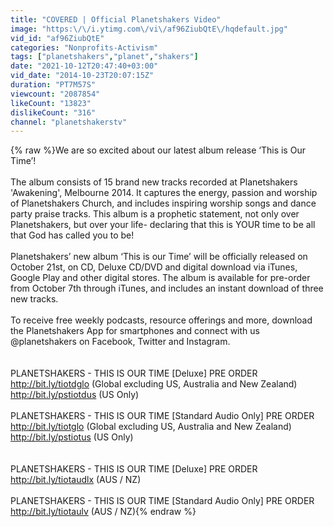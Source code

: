 ```yaml
---
title: "COVERED | Official Planetshakers Video"
image: "https:\/\/i.ytimg.com\/vi\/af96ZiubQtE\/hqdefault.jpg"
vid_id: "af96ZiubQtE"
categories: "Nonprofits-Activism"
tags: ["planetshakers","planet","shakers"]
date: "2021-10-12T20:47:40+03:00"
vid_date: "2014-10-23T20:07:15Z"
duration: "PT7M57S"
viewcount: "2087854"
likeCount: "13823"
dislikeCount: "316"
channel: "planetshakerstv"
---
```

{% raw %}We are so excited about our latest album release ‘This is Our Time’!<br /><br />The album consists of 15 brand new tracks recorded at Planetshakers 'Awakening', Melbourne 2014. It captures the energy, passion and worship of Planetshakers Church, and includes inspiring worship songs and dance party praise tracks. This album is a prophetic statement, not only over Planetshakers, but over your life- declaring that this is YOUR time to be all that God has called you to be!<br /><br />Planetshakers’ new album ‘This is our Time’ will be officially released on October 21st, on CD, Deluxe CD/DVD and digital download via iTunes, Google Play and other digital stores. The album is available for pre-order from October 7th through iTunes, and includes an instant download of three new tracks.<br /><br />To receive free weekly podcasts, resource offerings and more, download the Planetshakers App for smartphones and connect with us @planetshakers on Facebook, Twitter and Instagram.<br /><br /><br />PLANETSHAKERS - THIS IS OUR TIME [Deluxe] PRE ORDER<br /><a rel="nofollow" target="blank" href="http://bit.ly/tiotdglo">http://bit.ly/tiotdglo</a> (Global excluding US, Australia and New Zealand)<br /><a rel="nofollow" target="blank" href="http://bit.ly/pstiotdus">http://bit.ly/pstiotdus</a> (US Only)<br /><br />PLANETSHAKERS - THIS IS OUR TIME [Standard Audio Only] PRE ORDER<br /><a rel="nofollow" target="blank" href="http://bit.ly/tiotglo">http://bit.ly/tiotglo</a> (Global excluding US, Australia and New Zealand)<br /><a rel="nofollow" target="blank" href="http://bit.ly/pstiotus">http://bit.ly/pstiotus</a> (US Only)<br /><br /><br />PLANETSHAKERS - THIS IS OUR TIME [Deluxe] PRE ORDER<br /><a rel="nofollow" target="blank" href="http://bit.ly/tiotaudlx">http://bit.ly/tiotaudlx</a> (AUS / NZ)<br /><br />PLANETSHAKERS - THIS IS OUR TIME [Standard Audio Only] PRE ORDER<br /><a rel="nofollow" target="blank" href="http://bit.ly/tiotaulv">http://bit.ly/tiotaulv</a> (AUS / NZ){% endraw %}
